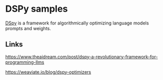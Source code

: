 # DSPy samples

[DSpy][100] is a framework for algorithmically optimizing language models prompts and weights.

[100]: https://github.com/stanfordnlp/dspy

## Links

https://www.theaidream.com/post/dspy-a-revolutionary-framework-for-programming-llms

https://weaviate.io/blog/dspy-optimizers
